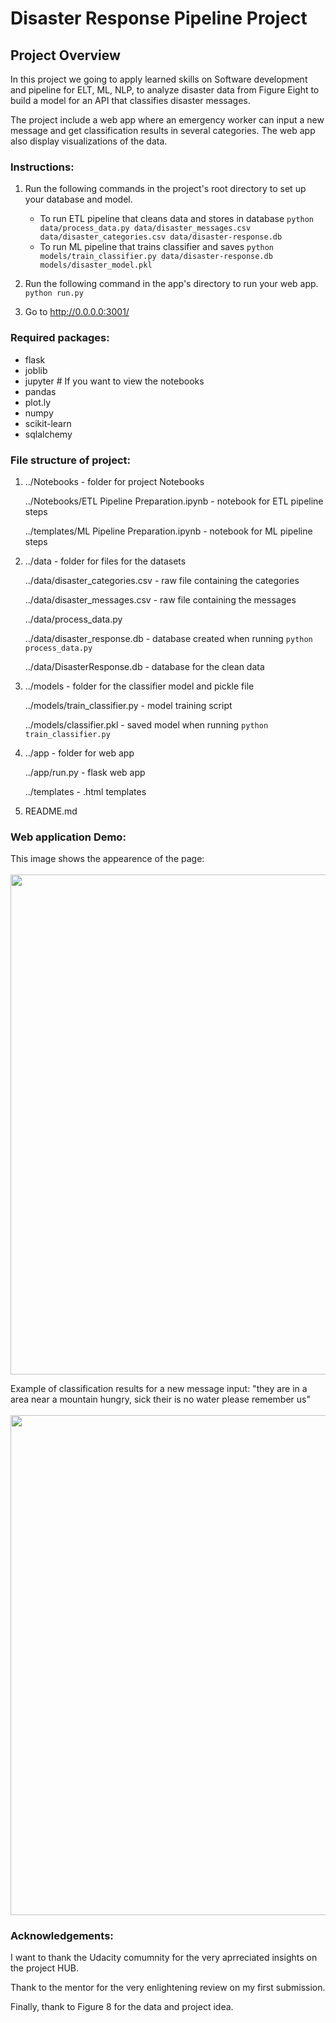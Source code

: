 # Disaster Response Pipeline Project

## Project Overview

In this project we going to apply learned skills on Software development and pipeline for ELT, ML, NLP, to analyze disaster data from Figure Eight to build a model for an API that classifies disaster messages. 

The project include a web app where an emergency worker can input a new message and get classification results in several categories. The web app also display visualizations of the data. 

### Instructions:
1. Run the following commands in the project's root directory to set up your database and model.

    - To run ETL pipeline that cleans data and stores in database
        `python data/process_data.py data/disaster_messages.csv data/disaster_categories.csv data/disaster-response.db`
    - To run ML pipeline that trains classifier and saves
        `python models/train_classifier.py data/disaster-response.db models/disaster_model.pkl`

2. Run the following command in the app's directory to run your web app.
    `python run.py`

3. Go to http://0.0.0.0:3001/

### Required packages:

- flask
- joblib
- jupyter # If you want to view the notebooks
- pandas
- plot.ly
- numpy
- scikit-learn
- sqlalchemy

### File structure of project:

1.  ../Notebooks - folder for project Notebooks

    ../Notebooks/ETL Pipeline Preparation.ipynb - notebook for ETL pipeline steps
    
    ../templates/ML Pipeline Preparation.ipynb - notebook for ML pipeline steps

    

2.  ../data - folder for files for the datasets

    ../data/disaster_categories.csv - raw file containing the categories
    
    ../data/disaster_messages.csv - raw file containing the messages
    
    ../data/process_data.py
    
    ../data/disaster_response.db - database created when running `python process_data.py`
    
    ../data/DisasterResponse.db - database for the clean data

    

3.  ../models - folder for the classifier model and pickle file

    ../models/train_classifier.py - model training script
    
    ../models/classifier.pkl - saved model when running `python train_classifier.py`



4.  ../app - folder for web app

    ../app/run.py - flask web app
    
    ../templates - .html templates


    

5.  README.md

### Web application Demo:

This image shows the appearence of the page:
<br>
<br>
<img src='homepage.PNG' width='800'>

Example of classification results for a new message input: "they are in a area near a mountain hungry, sick their is no water please remember us"
<br>
<br>
<img src='homepage.PNG' width='800'>

### Acknowledgements:

I want to thank the Udacity comumnity for the very aprreciated insights on the project HUB.

Thank to the mentor for the very enlightening review on my first submission.

Finally, thank to Figure 8 for the data and project idea.